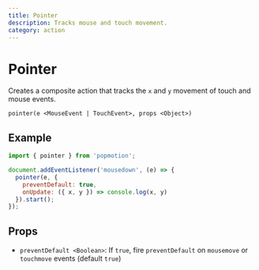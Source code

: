 ```yaml
---
title: Pointer
description: Tracks mouse and touch movement.
category: action
---
```


# Pointer

Creates a composite action that tracks the `x` and `y` movement of touch and mouse events.

`pointer(e <MouseEvent | TouchEvent>, props <Object>)`

## Example

```javascript
import { pointer } from 'popmotion';

document.addEventListener('mousedown', (e) => {
  pointer(e, {
    preventDefault: true,
    onUpdate: ({ x, y }) => console.log(x, y)
  }).start();
});
```

## Props

- `preventDefault <Boolean>`: If `true`, fire `preventDefault` on `mousemove` or `touchmove` events (default `true`)
